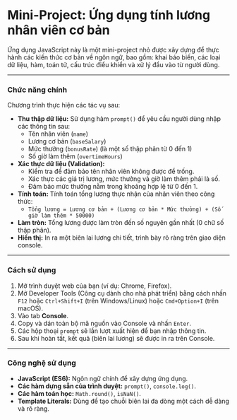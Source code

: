 # Mini-Project: Ứng dụng tính lương nhân viên cơ bản

Ứng dụng JavaScript này là một mini-project nhỏ được xây dựng để thực hành các kiến thức cơ bản về ngôn ngữ, bao gồm: khai báo biến, các loại dữ liệu, hàm, toán tử, cấu trúc điều khiển và xử lý đầu vào từ người dùng.

---

### Chức năng chính

Chương trình thực hiện các tác vụ sau:

- **Thu thập dữ liệu:** Sử dụng hàm `prompt()` để yêu cầu người dùng nhập các thông tin sau:
  - Tên nhân viên (`name`)
  - Lương cơ bản (`baseSalary`)
  - Mức thưởng (`bonusRate`) (là một số thập phân từ 0 đến 1)
  - Số giờ làm thêm (`overtimeHours`)
- **Xác thực dữ liệu (Validation):**
  - Kiểm tra để đảm bảo tên nhân viên không được để trống.
  - Xác thực các giá trị lương, mức thưởng và giờ làm thêm phải là số.
  - Đảm bảo mức thưởng nằm trong khoảng hợp lệ từ 0 đến 1.
- **Tính toán:** Tính toán tổng lương thực nhận của nhân viên theo công thức:
  - `Tổng lương = Lương cơ bản + (Lương cơ bản * Mức thưởng) + (Số giờ làm thêm * 50000)`
- **Làm tròn:** Tổng lương được làm tròn đến số nguyên gần nhất (0 chữ số thập phân).
- **Hiển thị:** In ra một biên lai lương chi tiết, trình bày rõ ràng trên giao diện console.

---

### Cách sử dụng

1. Mở trình duyệt web của bạn (ví dụ: Chrome, Firefox).
2. Mở Developer Tools (Công cụ dành cho nhà phát triển) bằng cách nhấn `F12` hoặc `Ctrl+Shift+I` (trên Windows/Linux) hoặc `Cmd+Option+I` (trên macOS).
3. Vào tab **Console**.
4. Copy và dán toàn bộ mã nguồn vào Console và nhấn `Enter`.
5. Các hộp thoại `prompt` sẽ lần lượt xuất hiện để bạn nhập thông tin.
6. Sau khi hoàn tất, kết quả (biên lai lương) sẽ được in ra trên Console.

---

### Công nghệ sử dụng

- **JavaScript (ES6):** Ngôn ngữ chính để xây dựng ứng dụng.
- **Các hàm dựng sẵn của trình duyệt:** `prompt()`, `console.log()`.
- **Các hàm toán học:** `Math.round()`, `isNaN()`.
- **Template Literals:** Dùng để tạo chuỗi biên lai đa dòng một cách dễ dàng và rõ ràng.
